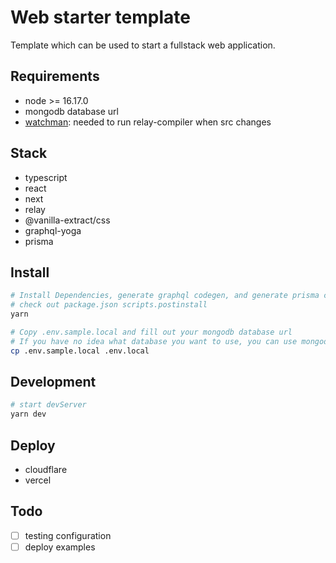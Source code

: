 # Web starter template

Template which can be used to start a fullstack web application.

## Requirements

- node >= 16.17.0
- mongodb database url
- [watchman](https://facebook.github.io/watchman/): needed to run relay-compiler when src changes

## Stack

- typescript
- react
- next
- relay
- @vanilla-extract/css
- graphql-yoga
- prisma

## Install

```bash
# Install Dependencies, generate graphql codegen, and generate prisma client typine
# check out package.json scripts.postinstall
yarn

# Copy .env.sample.local and fill out your mongodb database url
# If you have no idea what database you want to use, you can use mongodb atlas
cp .env.sample.local .env.local
```

## Development

```bash
# start devServer
yarn dev
```

## Deploy

- cloudflare
- vercel

## Todo

- [ ] testing configuration
- [ ] deploy examples
